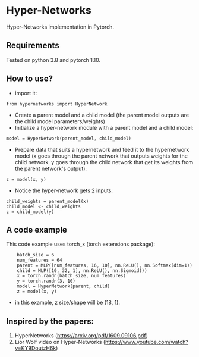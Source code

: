 # Hyper-Networks
Hyper-Networks implementation in Pytorch.

## Requirements
Tested on python 3.8 and pytorch 1.10.

## How to use?
- import it:
```
from hypernetworks import HyperNetwork
```
- Create a parent model and a child model (the parent model outputs are the child model parameters/weights)
- Initialize a hyper-network module with a parent model and a child model:
```
model = HyperNetwork(parent_model, child_model)
```
- Prepare data that suits a hypernetwork and feed it to the hypernetwork model (x goes through the parent network that outputs weights for the child network. y goes through the child network that get its weights from the parent network's output):
```
z = model(x, y)
```
- Notice the hyper-network gets 2 inputs:
```
child_weights = parent_model(x)
child_model <- child_weights
z = child_model(y)
```
## A code example
This code example uses torch_x (torch extensions package):
```
    batch_size = 6
    num_features = 64
    parent = MLP([num_features, 16, 10], nn.ReLU(), nn.Softmax(dim=1))
    child = MLP([10, 32, 1], nn.ReLU(), nn.Sigmoid())
    x = torch.randn(batch_size, num_features)
    y = torch.randn(3, 10)
    model = HyperNetwork(parent, child)
    z = model(x, y)
```
- in this example, z size/shape will be (18, 1).



## Inspired by the papers:
1. HyperNetworks (https://arxiv.org/pdf/1609.09106.pdf)
2. Lior Wolf video on Hyper-Networks (https://www.youtube.com/watch?v=KY9DoutzH6k)

